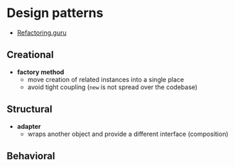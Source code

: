 # Design patterns
- [Refactoring.guru](https://refactoring.guru/design-patterns)

## Creational
- **factory method**
    - move creation of related instances into a single place
    - avoid tight coupling (`new` is not spread over the codebase)

## Structural
- **adapter**
    - wraps another object and provide a different interface (composition)

## Behavioral
